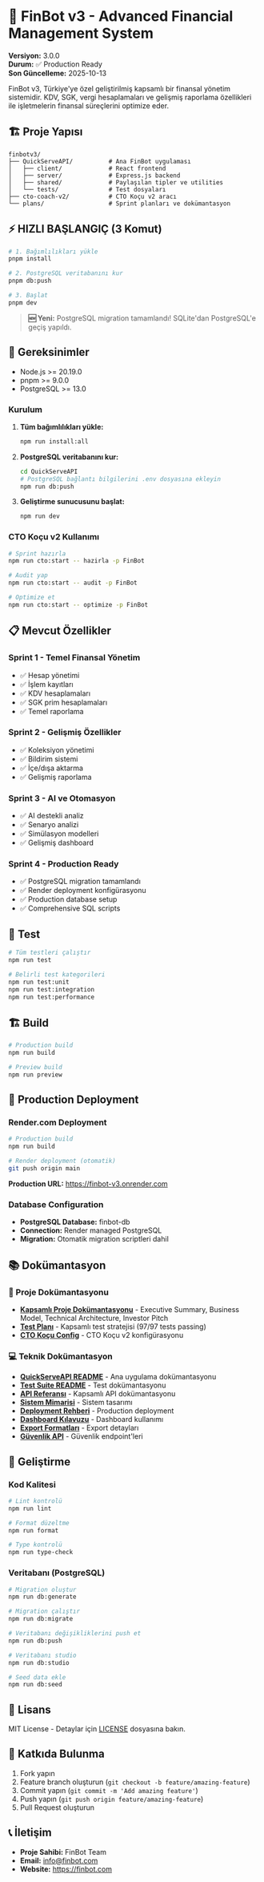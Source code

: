 # 🚀 FinBot v3 - Advanced Financial Management System

**Versiyon:** 3.0.0  
**Durum:** ✅ Production Ready  
**Son Güncelleme:** 2025-10-13

FinBot v3, Türkiye'ye özel geliştirilmiş kapsamlı bir finansal yönetim sistemidir. KDV, SGK, vergi hesaplamaları ve gelişmiş raporlama özellikleri ile işletmelerin finansal süreçlerini optimize eder.

## 🏗️ Proje Yapısı

```
finbotv3/
├── QuickServeAPI/          # Ana FinBot uygulaması
│   ├── client/             # React frontend
│   ├── server/             # Express.js backend
│   ├── shared/             # Paylaşılan tipler ve utilities
│   └── tests/              # Test dosyaları
├── cto-coach-v2/           # CTO Koçu v2 aracı
└── plans/                  # Sprint planları ve dokümantasyon
```

## ⚡ HIZLI BAŞLANGIÇ (3 Komut)

```bash
# 1. Bağımlılıkları yükle
pnpm install

# 2. PostgreSQL veritabanını kur
pnpm db:push

# 3. Başlat
pnpm dev
```

> **🆕 Yeni:** PostgreSQL migration tamamlandı! SQLite'dan PostgreSQL'e geçiş yapıldı.

## 🔧 Gereksinimler
- Node.js >= 20.19.0
- pnpm >= 9.0.0
- PostgreSQL >= 13.0

### Kurulum

1. **Tüm bağımlılıkları yükle:**
   ```bash
   npm run install:all
   ```

2. **PostgreSQL veritabanını kur:**
   ```bash
   cd QuickServeAPI
   # PostgreSQL bağlantı bilgilerini .env dosyasına ekleyin
   npm run db:push
   ```

3. **Geliştirme sunucusunu başlat:**
   ```bash
   npm run dev
   ```

### CTO Koçu v2 Kullanımı

```bash
# Sprint hazırla
npm run cto:start -- hazirla -p FinBot

# Audit yap
npm run cto:start -- audit -p FinBot

# Optimize et
npm run cto:start -- optimize -p FinBot
```

## 📋 Mevcut Özellikler

### Sprint 1 - Temel Finansal Yönetim
- ✅ Hesap yönetimi
- ✅ İşlem kayıtları
- ✅ KDV hesaplamaları
- ✅ SGK prim hesaplamaları
- ✅ Temel raporlama

### Sprint 2 - Gelişmiş Özellikler
- ✅ Koleksiyon yönetimi
- ✅ Bildirim sistemi
- ✅ İçe/dışa aktarma
- ✅ Gelişmiş raporlama

### Sprint 3 - AI ve Otomasyon
- ✅ AI destekli analiz
- ✅ Senaryo analizi
- ✅ Simülasyon modelleri
- ✅ Gelişmiş dashboard

### Sprint 4 - Production Ready
- ✅ PostgreSQL migration tamamlandı
- ✅ Render deployment konfigürasyonu
- ✅ Production database setup
- ✅ Comprehensive SQL scripts

## 🧪 Test

```bash
# Tüm testleri çalıştır
npm run test

# Belirli test kategorileri
npm run test:unit
npm run test:integration
npm run test:performance
```

## 🏗️ Build

```bash
# Production build
npm run build

# Preview build
npm run preview
```

## 🚀 Production Deployment

### Render.com Deployment
```bash
# Production build
npm run build

# Render deployment (otomatik)
git push origin main
```

**Production URL:** https://finbot-v3.onrender.com

### Database Configuration
- **PostgreSQL Database:** finbot-db
- **Connection:** Render managed PostgreSQL
- **Migration:** Otomatik migration scriptleri dahil

## 📚 Dokümantasyon

### 🎯 Proje Dokümantasyonu
- **[Kapsamlı Proje Dokümantasyonu](./FINBOT_V3_FULL_DOCUMENTATION.md)** - Executive Summary, Business Model, Technical Architecture, Investor Pitch
- **[Test Planı](./TEST_PLAN.md)** - Kapsamlı test stratejisi (97/97 tests passing)
- **[CTO Koçu Config](./agent-config.md)** - CTO Koçu v2 konfigürasyonu

### 💻 Teknik Dokümantasyon
- **[QuickServeAPI README](./QuickServeAPI/README.md)** - Ana uygulama dokümantasyonu
- **[Test Suite README](./QuickServeAPI/tests/README.md)** - Test dokümantasyonu
- **[API Referansı](./QuickServeAPI/docs/API_REFERENCE.md)** - Kapsamlı API dokümantasyonu
- **[Sistem Mimarisi](./QuickServeAPI/docs/ARCHITECTURE.md)** - Sistem tasarımı
- **[Deployment Rehberi](./QuickServeAPI/docs/DEPLOYMENT.md)** - Production deployment
- **[Dashboard Kılavuzu](./QuickServeAPI/docs/DASHBOARD_GUIDE.md)** - Dashboard kullanımı
- **[Export Formatları](./QuickServeAPI/docs/EXPORT_FORMATS.md)** - Export detayları
- **[Güvenlik API](./QuickServeAPI/docs/SECURITY_API.md)** - Güvenlik endpoint'leri

## 🔧 Geliştirme

### Kod Kalitesi
```bash
# Lint kontrolü
npm run lint

# Format düzeltme
npm run format

# Type kontrolü
npm run type-check
```

### Veritabanı (PostgreSQL)
```bash
# Migration oluştur
npm run db:generate

# Migration çalıştır
npm run db:migrate

# Veritabanı değişikliklerini push et
npm run db:push

# Veritabanı studio
npm run db:studio

# Seed data ekle
npm run db:seed
```

## 📄 Lisans

MIT License - Detaylar için [LICENSE](LICENSE) dosyasına bakın.

## 🤝 Katkıda Bulunma

1. Fork yapın
2. Feature branch oluşturun (`git checkout -b feature/amazing-feature`)
3. Commit yapın (`git commit -m 'Add amazing feature'`)
4. Push yapın (`git push origin feature/amazing-feature`)
5. Pull Request oluşturun

## 📞 İletişim

- **Proje Sahibi:** FinBot Team
- **Email:** info@finbot.com
- **Website:** https://finbot.com
